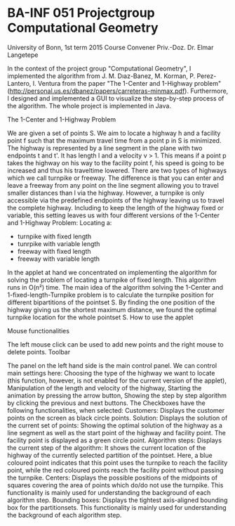 # BA-INF 051 Projectgroup Computational Geometry
University of Bonn, 1st term 2015
Course Convener Priv.-Doz. Dr. Elmar Langetepe

In the context of the project group "Computational Geometry", I implemented the algorithm from J. M. Dıaz-Banez, M. Korman, P. Perez-Lantero, I. Ventura from the paper "The 1-Center and 1-Highway problem" (http://personal.us.es/dbanez/papers/carreteras-minmax.pdf). Furthermore, I designed and implemented a GUI to visualize the step-by-step process of the algorithm. The whole project is implemented in Java.

The 1-Center and 1-Highway Problem

We are given a set of points S. We aim to locate a highway h and a facility point f such that the maximum travel time from a point p in S is minimized. The highway is represented by a line segment in the plane with two endpoints t and t'. It has length l and a velocity v > 1. This means if a point p takes the highway on his way to the facility point f, his speed is going to be increased and thus his traveltime lowered. There are two types of highways which we call turnpike or freeway. The difference is that you can enter and leave a freeway from any point on the line segment allowing you to travel smaller distances than l via the highway. However, a turnpike is only accessible via the predefined endpoints of the highway leaving us to travel the complete highway. Including to keep the length of the highway fixed or variable, this setting leaves us with four different versions of the 1-Center and 1-Highway Problem: 
Locating a: 
- turnpike with fixed length
- tunrpike with variable length
- freeway with fixed length
- freeway with variable length

In the applet at hand we concentrated on implementing the algorithm for solving the problem of locating a turnpike of fixed length. This algorithm runs in O(n²) time. 
The main idea of the algorithm solving the 1-Center and 1-fixed-length-Turnpike problem is to calculate the turnpike position for different bipartitions of the pointset S. By finding the one position of the highway giving us the shortest maximum distance, we found the optimal turnpike location for the whole pointset S.
How to use the applet

Mouse functionalities

The left mouse click can be used to add new points and the right mouse to delete points.
Toolbar

The panel on the left hand side is the main control panel. We can control main settings here:
Choosing the type of the highway we want to locate (this function, however, is not enabled for the current version of the applet),
Manipulation of the length and velocity of the highway,
Starting the animation by pressing the arrow button,
Showing the step by step algorithm by clicking the previous and next buttons.
The Checkboxes have the following functionalities, when selected:
Customers: Displays the customer points on the screen as black circle points.
Solution: Displays the solution of the current set of points: 
Showing the optimal solution of the highway as a line segment as well as the start point of the highway and facility point. The facility point is displayed as a green circle point.
Algorithm steps: Displays the current step of the algorithm: 
It shows the current location of the highway of the currently selected partition of the pointset. 
Here, a blue coloured point indicates that this point uses the turnpike to reach the facility point, while the red coloured points reach the facility point without passing the turnpike.
Centers: Displays the possible positions of the midpoints of squares covering the area of points which do/do not use the turnpike. 
This functionality is mainly used for understanding the background of each algorithm step.
Bounding boxes: Displays the tightest axis-aligned bounding box for the partitionsets. 
This functionality is mainly used for understanding the background of each algorithm step.
